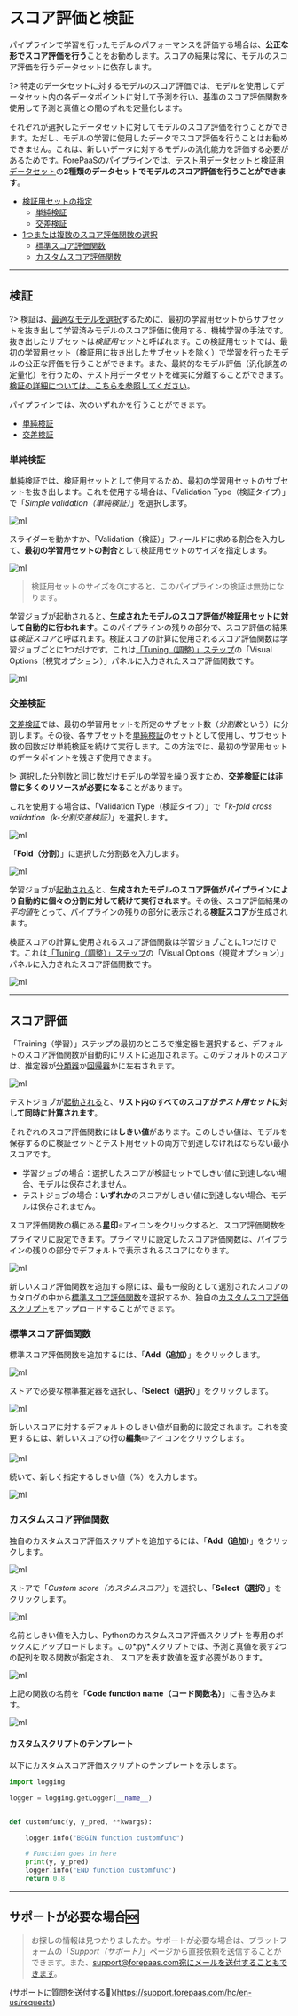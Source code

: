 # スコア評価と検証

パイプラインで学習を行ったモデルのパフォーマンスを評価する場合は、**公正な形でスコア評価を行う**ことをお勧めします。スコアの結果は常に、モデルのスコア評価を行うデータセットに依存します。

?> 特定のデータセットに対するモデルのスコア評価では、モデルを使用してデータセット内の各データポイントに対して予測を行い、基準のスコア評価関数を使用して予測と真値との間のずれを定量化します。 

それぞれが選択したデータセットに対してモデルのスコア評価を行うことができます。ただし、モデルの学習に使用したデータでスコア評価を行うことはお勧めできません。これは、新しいデータに対するモデルの汎化能力を評価する必要があるためです。ForePaaSのパイプラインでは、[テスト用データセット](jp/product/ml/pipelines/configure/dataset/input.md?id=train-test-split)と[検証用データセット](jp/product/ml/pipelines/configure/training/validation.md?id=validation)の**2種類のデータセットでモデルのスコア評価を行うことができます**。 

* [検証用セットの指定](jp/product/ml/pipelines/configure/training/validation.md?id=validation)
  * [単純検証](jp/product/ml/pipelines/configure/training/validation.md?id=simple-validation)
  * [交差検証](jp/product/ml/pipelines/configure/training/validation.md?id=cross-validation)
* [1つまたは複数のスコア評価関数の選択](jp/product/ml/pipelines/configure/training/validation.md?id=scoring)
  * [標準スコア評価関数](jp/product/ml/pipelines/configure/training/validation.md?id=standard-scoring-function)
  * [カスタムスコア評価関数](jp/product/ml/pipelines/configure/training/validation.md?id=custom-scoring-function)


---
## 検証

?> 検証は、[最適なモデルを選択](jp/product/ml/pipelines/configure/validation/index)するために、最初の学習用セットからサブセットを抜き出して学習済みモデルのスコア評価に使用する、機械学習の手法です。抜き出したサブセットは*検証用セット*と呼ばれます。この検証用セットでは、最初の学習用セット（検証用に抜き出したサブセットを除く）で学習を行ったモデルの公正な評価を行うことができます。また、最終的なモデル評価（汎化誤差の定量化）を行うため、テスト用データセットを確実に分離することができます。  
[検証の詳細については、こちらを参照してください](https://en.wikipedia.org/wiki/Training,_validation,_and_test_sets)。

パイプラインでは、次のいずれかを行うことができます。
* [単純検証](jp/product/ml/pipelines/configure/training/validation.md?id=simple-validation)
* [交差検証](jp/product/ml/pipelines/configure/training/validation.md?id=cross-validation)

### 単純検証
単純検証では、検証用セットとして使用するため、最初の学習用セットのサブセットを抜き出します。これを使用する場合は、「Validation Type（検証タイプ）」で「*Simple validation（単純検証）*」を選択します。

![ml](picts/validation-normal.png)

スライダーを動かすか、「Validation（検証）」フィールドに求める割合を入力して、**最初の学習用セットの割合**として検証用セットのサイズを指定します。

![ml](picts/validation-normal-share.png)

> 検証用セットのサイズを*0*にすると、このパイプラインの検証は無効になります。

学習ジョブが[起動される](jp/product/ml/pipelines/execute/index?id=training-jobs)と、**生成されたモデルのスコア評価が検証用セットに対して自動的に行われます**。このパイプラインの残りの部分で、スコア評価の結果は*検証スコア*と呼ばれます。検証スコアの計算に使用されるスコア評価関数は学習ジョブごとに1つだけです。これは[「Tuning（調整）」ステップ](jp/product/ml/pipelines/configure/tuning)の「Visual Options（視覚オプション）」パネルに入力されたスコア評価関数です。

![ml](picts/validation-function.png)


### 交差検証
[交差検証](https://en.wikipedia.org/wiki/Cross-validation_(statistics))では、最初の学習用セットを所定のサブセット数（*分割数*という）に分割します。その後、各サブセットを[単純検証](jp/product/ml/pipelines/configure/training/validation.md?id=simple-validation)のセットとして使用し、サブセット数の回数だけ単純検証を続けて実行します。この方法では、最初の学習用セットのデータポイントを残さず使用できます。

!> 選択した分割数と同じ数だけモデルの学習を繰り返すため、**交差検証には非常に多くのリソースが必要になる**ことがあります。

これを使用する場合は、「Validation Type（検証タイプ）」で「*k-fold cross validation（k-分割交差検証）*」を選択します。

![ml](picts/validation-cross.png)

「**Fold（分割）**」に選択した分割数を入力します。

![ml](picts/validation-cross2.png)

学習ジョブが[起動される](jp/product/ml/pipelines/execute/index?id=training-jobs)と、**生成されたモデルのスコア評価がパイプラインにより自動的に個々の分割に対して続けて実行されます**。その後、スコア評価結果の*平均値*をとって、パイプラインの残りの部分に表示される**検証スコア**が生成されます。 

検証スコアの計算に使用されるスコア評価関数は学習ジョブごとに1つだけです。これは[「Tuning（調整）」ステップ](jp/product/ml/pipelines/configure/tuning)の「Visual Options（視覚オプション）」パネルに入力されたスコア評価関数です。

![ml](picts/validation-function.png)

---
## スコア評価

「Training（学習）」ステップの最初のところで推定器を選択すると、デフォルトのスコア評価関数が自動的にリストに追加されます。このデフォルトのスコアは、推定器が[分類器](https://en.wikipedia.org/wiki/Statistical_classification)か[回帰器](https://en.wikipedia.org/wiki/Regression_analysis)かに左右されます。

![ml](picts/scoring-list.png)

テストジョブが[起動される](jp/product/ml/pipelines/execute/index?id=testing-jobs)と、**リスト内のすべてのスコアが*テスト用セット*に対して同時に計算されます**。

それぞれのスコア評価関数には**しきい値**があります。このしきい値は、モデルを保存するのに検証セットとテスト用セットの両方で到達しなければならない最小スコアです。
* 学習ジョブの場合：選択したスコアが検証セットでしきい値に到達しない場合、モデルは保存されません。
* テストジョブの場合：**いずれか**のスコアがしきい値に到達しない場合、モデルは保存されません。

スコア評価関数の横にある**星印**⭐アイコンをクリックすると、スコア評価関数をプライマリに設定できます。プライマリに設定したスコア評価関数は、パイプラインの残りの部分でデフォルトで表示されるスコアになります。

![ml](picts/scoring-star.png)

新しいスコア評価関数を追加する際には、最も一般的として選別されたスコアのカタログの中から[標準スコア評価関数](jp/product/ml/pipelines/configure/training/validation.md?id=standard-scoring-function)を選択するか、独自の[カスタムスコア評価スクリプト](jp/product/ml/pipelines/configure/training/validation.md?id=custom-scoring-function)をアップロードすることができます。

### 標準スコア評価関数
標準スコア評価関数を追加するには、「**Add（追加）**」をクリックします。 

![ml](picts/scoring-add.png)

ストアで必要な標準推定器を選択し、「**Select（選択）**」をクリックします。

![ml](picts/scoring-select-standard.png)

新しいスコアに対するデフォルトのしきい値が自動的に設定されます。これを変更するには、新しいスコアの行の**編集**✏️アイコンをクリックします。

![ml](picts/scoring-edit.png)

続いて、新しく指定するしきい値（%）を入力します。

![ml](picts/scoring-edit2.png)

### カスタムスコア評価関数

独自のカスタムスコア評価スクリプトを追加するには、「**Add（追加）**」をクリックします。 

![ml](picts/scoring-add.png)

ストアで「*Custom score（カスタムスコア）*」を選択し、「**Select（選択）**」をクリックします。

![ml](picts/scoring-select-custom.png)

名前としきい値を入力し、Pythonのカスタムスコア評価スクリプトを専用のボックスにアップロードします。この*.py*スクリプトでは、予測と真値を表す2つの配列を取る関数が指定され、
スコアを表す数値を返す必要があります。

![ml](picts/scoring-select-custom2.png)

上記の関数の名前を「**Code function name（コード関数名）**」に書き込みます。

![ml](picts/scoring-select-custom3.png)

#### カスタムスクリプトのテンプレート

以下にカスタムスコア評価スクリプトのテンプレートを示します。

```py
import logging

logger = logging.getLogger(__name__)


def customfunc(y, y_pred, **kwargs):

    logger.info("BEGIN function customfunc")

    # Function goes in here
    print(y, y_pred)
    logger.info("END function customfunc")
    return 0.8
```

---
##  サポートが必要な場合🆘

> お探しの情報は見つかりましたか。サポートが必要な場合は、プラットフォームの「*Support（サポート）*」ページから直接依頼を送信することができます。また、support@forepaas.com宛にメールを送付することもできます。

{サポートに質問を送付する🤔}(https://support.forepaas.com/hc/en-us/requests)